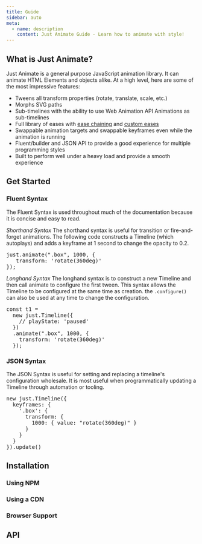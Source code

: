```yaml
---
title: Guide
sidebar: auto
meta:
  - name: description
    content: Just Animate Guide - Learn how to animate with style!
---
```


## What is Just Animate? 

Just Animate is a general purpose JavaScript animation library. It can animate HTML Elements and objects alike. At a high level, here are some of the most impressive features:

- Tweens all transform properties (rotate, translate, scale, etc.)
- Morphs SVG paths
- Sub-timelines with the ability to use Web Animation API Animations as sub-timelines
- Full library of eases with [ease chaining](/api/eases#ease-chaining) and [custom eases](/api/eases#custom-eases)
- Swappable animation targets and swappable keyframes even while the animation is running
- Fluent/builder and JSON API to provide a good experience for multiple programming styles
- Built to perform well under a heavy load and provide a smooth experience

## Get Started

### Fluent Syntax
The Fluent Syntax is used throughout much of the documentation because it is concise and easy to read.

*Shorthand Syntax*
The shorthand syntax is useful for transition or fire-and-forget animations. The following code constructs a Timeline (which autoplays) and adds a keyframe at 1 second to change the opacity to 0.2.

<CodePen mode="middle" :height="200">
<pre data-lang="js">
just.animate(".box", 1000, { 
   transform: 'rotate(360deg)'
});
</pre>
</CodePen>

*Longhand Syntax*
The longhand syntax is to construct a new Timeline and then call animate to configure the first tween. This syntax allows the Timeline to be configured at the same time as creation. the `.configure()` can also be used at any time to change the configuration.

<CodePen mode="middle" :height="240">
<pre data-lang="js">
const t1 = 
  new just.Timeline({ 
    // playState: 'paused' 
  })
  .animate(".box", 1000, { 
    transform: 'rotate(360deg)'
  });
</pre>
</CodePen>


### JSON Syntax
The JSON Syntax is useful for setting and replacing a timeline's configuration wholesale. It is most useful when programmatically updating a Timeline through automation or tooling.

<CodePen mode="middle" :height="320">
<pre data-lang="js">
new just.Timeline({
  keyframes: {
    '.box': {
      transform: {
        1000: { value: "rotate(360deg)" }
      }
    }
  }
}).update()
</pre>
</CodePen>

## Installation

### Using NPM

### Using a CDN
  
### Browser Support
 
## API
